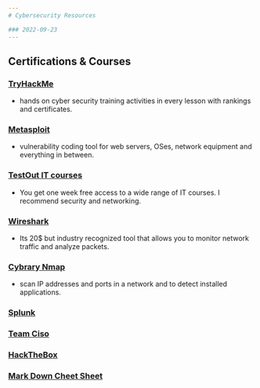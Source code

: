 ```yaml
---
# Cybersecurity Resources

### 2022-09-23
---
```

## Certifications & Courses

### [TryHackMe](https://tryhackme.com/) 
- hands on cyber security training activities in every lesson with rankings and certificates. 

### [Metasploit](https://www.offensive-security.com/metasploit-unleashed/)
- vulnerability coding tool for web servers, OSes, network equipment and everything in between.

### [TestOut IT courses](https://testoutce.com/products/library-suite-monthly)

- You get one week free access to a wide range of IT courses. I recommend security and networking. 

### [Wireshark](https://www.udemy.com/course/wireshark/)

- Its 20$ but industry recognized tool that allows you to monitor network traffic and analyze packets. 

### [Cybrary Nmap](https://www.cybrary.it/course/nmap/)

- scan IP addresses and ports in a network and to detect installed applications. 

### [Splunk](https://www.splunk.com/en_us/training/free-courses/overview.html)

### [Team Ciso](https://teamciso.com/)

### [HackTheBox](https://www.hackthebox.com/)

### [Mark Down Cheet Sheet](https://www.markdownguide.org/cheat-sheet/#basic-syntax)
